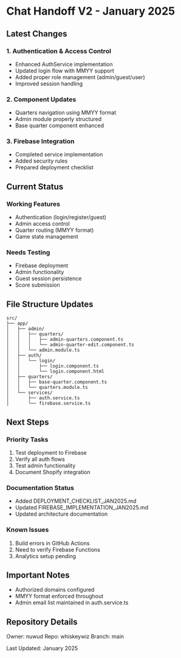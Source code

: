 # Chat Handoff V2 - January 2025

## Latest Changes

### 1. Authentication & Access Control
- Enhanced AuthService implementation
- Updated login flow with MMYY support
- Added proper role management (admin/guest/user)
- Improved session handling

### 2. Component Updates
- Quarters navigation using MMYY format
- Admin module properly structured
- Base quarter component enhanced

### 3. Firebase Integration
- Completed service implementation
- Added security rules
- Prepared deployment checklist

## Current Status

### Working Features
- Authentication (login/register/guest)
- Admin access control
- Quarter routing (MMYY format)
- Game state management

### Needs Testing
- Firebase deployment
- Admin functionality
- Guest session persistence
- Score submission

## File Structure Updates
```
src/
├── app/
│   ├── admin/
│   │   ├── quarters/
│   │   │   ├── admin-quarters.component.ts
│   │   │   └── admin-quarter-edit.component.ts
│   │   └── admin.module.ts
│   ├── auth/
│   │   └── login/
│   │       ├── login.component.ts
│   │       └── login.component.html
│   ├── quarters/
│   │   ├── base-quarter.component.ts
│   │   └── quarters.module.ts
│   └── services/
│       ├── auth.service.ts
│       └── firebase.service.ts
```

## Next Steps

### Priority Tasks
1. Test deployment to Firebase
2. Verify all auth flows
3. Test admin functionality
4. Document Shopify integration

### Documentation Status
- Added DEPLOYMENT_CHECKLIST_JAN2025.md
- Updated FIREBASE_IMPLEMENTATION_JAN2025.md
- Updated architecture documentation

### Known Issues
1. Build errors in GitHub Actions
2. Need to verify Firebase Functions
3. Analytics setup pending

## Important Notes
- Authorized domains configured
- MMYY format enforced throughout
- Admin email list maintained in auth.service.ts

## Repository Details
Owner: nuwud
Repo: whiskeywiz
Branch: main

Last Updated: January 2025